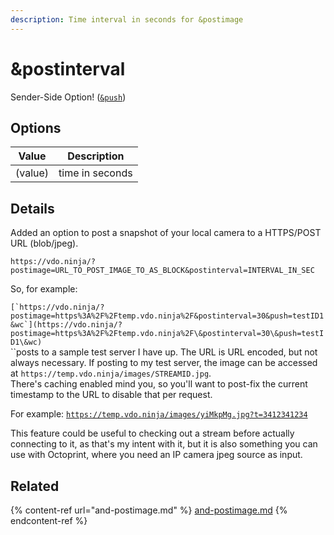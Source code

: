 ```yaml
---
description: Time interval in seconds for &postimage
---
```


# \&postinterval

Sender-Side Option! ([`&push`](../../source-settings/push.md))

## Options

| Value   | Description     |
| ------- | --------------- |
| (value) | time in seconds |

## Details

Added an option to post a snapshot of your local camera to a HTTPS/POST URL (blob/jpeg).

`https://vdo.ninja/?postimage=URL_TO_POST_IMAGE_TO_AS_BLOCK&postinterval=INTERVAL_IN_SEC`

So, for example:

``[`https://vdo.ninja/?postimage=https%3A%2F%2Ftemp.vdo.ninja%2F&postinterval=30&push=testID1&wc`](https://vdo.ninja/?postimage=https%3A%2F%2Ftemp.vdo.ninja%2F\&postinterval=30\&push=testID1\&wc)``\
``posts to a sample test server I have up. The URL is URL encoded, but not always necessary. If posting to my test server, the image can be accessed at `https://temp.vdo.ninja/images/STREAMID.jpg`.\
There's caching enabled mind you, so you'll want to post-fix the current timestamp to the URL to disable that per request.

For example: [`https://temp.vdo.ninja/images/yiMkpMg.jpg?t=3412341234`](https://temp.vdo.ninja/images/yiMkpMg.jpg?t=3412341234)&#x20;

This feature could be useful to checking out a stream before actually connecting to it, as that's my intent with it, but it is also something you can use with Octoprint, where you need an IP camera jpeg source as input.

## Related

{% content-ref url="and-postimage.md" %}
[and-postimage.md](and-postimage.md)
{% endcontent-ref %}
